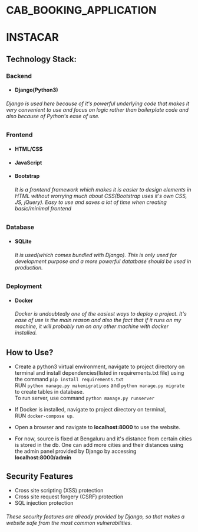 # CAB_BOOKING_APPLICATION

# INSTACAR

## Technology Stack:
### Backend
* #### Django(Python3)
###### Django is used here because of it's powerful underlying code that makes it very convenient to use and focus on logic rather than boilerplate code and also because of Python's ease of use.

### Frontend
* #### HTML/CSS
* #### JavaScript
* #### Bootstrap
  ###### It is a frontend framework which makes it is easier to design elements in HTML without worrying much about CSS(Bootstrap uses it's own CSS, JS, jQuery). Easy to use and saves a lot of time when creating basic/minimal frontend

### Database
* #### SQLite
  ###### It is used(which comes bundled with Django). This is only used for development purpose and a more powerful datatbase should be used in production.

### Deployment
* #### Docker
  ###### Docker is undoubtedly one of the easiest ways to deploy a project. It's ease of use is the main reason and also the fact that if it runs on my machine, it will probably run on any other machine with docker installed.

## How to Use?
* Create a python3 virtual environment, navigate to project directory on terminal and install dependencies(listed in requirements.txt file) using the command
  `pip install requirements.txt` <br>
  RUN `python manage.py makemigrations` and `python manage.py migrate` <br>to create tables in database. <br>
  To run server, use command `python manage.py runserver`

* If Docker is installed, navigate to project directory on terminal,<br> RUN `docker-compose up`.

* Open a browser and navigate to <b>localhost:8000</b> to use the website.

* For now, source is fixed at Bengaluru and it's distance from certain cities is stored in the db. One can add more cities and their distances using the admin panel provided by Django by accessing <b>localhost:8000/admin</b>

## Security Features
* Cross site scripting (XSS) protection
* Cross site request forgery (CSRF) protection
* SQL injection protection

###### These security features are already provided by Django, so that makes a website safe from the most common vulnerabilities.
